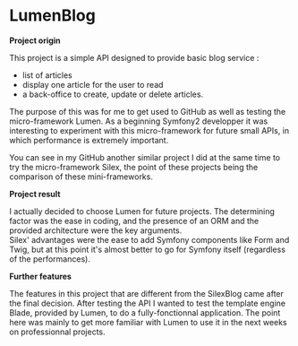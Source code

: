 # LumenBlog


**Project origin**

This project is a simple API designed to provide basic blog service : 
  - list of articles
  - display one article for the user to read
  - a back-office to create, update or delete articles.

The purpose of this was for me to get used to GitHub as well as testing the micro-framework Lumen. 
As a beginning Symfony2 developper it was interesting to experiment with this micro-framework for future small APIs, 
in which performance is extremely important.

You can see in my GitHub another similar project I did at the same time to try the micro-framework Silex, the point of these projects being the comparison of these mini-frameworks.


**Project result**

I actually decided to choose Lumen for future projects. 
The determining factor was the ease in coding, and the presence of an ORM and the provided architecture were the key arguments.  
Silex' advantages were the ease to add Symfony components like Form and Twig, but at this point it's almost better to go for Symfony itself (regardless of the performances). 

**Further features**

The features in this project that are different from the SilexBlog came after the final decision. After testing the API I wanted to test the template engine Blade, provided by Lumen, to do a fully-fonctionnal application.
The point here was mainly to get more familiar with Lumen to use it in the next weeks on professionnal projects. 






